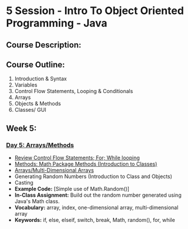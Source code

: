 # 5 Session - Intro To Object Oriented Programming - Java

## Course Description:

## Course Outline:
1. Introduction & Syntax
2. Variables
3. Control Flow Statements, Looping & Conditionals
4. Arrays
5. Objects & Methods
6. Classes/ GUI

## Week 5:


### [Day 5: Arrays/Methods](https://github.com/Jay4stem/IntroToObjectOrientedDesign/blob/master/Week5/ReadMe/Arrays_Notes.md)
- [Review Control Flow Statements; For; While looping](https://github.com/Jay4stem/IntroToObjectOrientedDesign/blob/master/Week5/ReadMe/Review.md)
- [Methods: Math Package Methods (Introduction to Classes)](https://github.com/Jay4stem/IntroToObjectOrientedDesign/blob/master/Week5/ReadMe/Arrays_Notes.md#methods)
- [Arrays/Multi-Dimensional Arrays](https://github.com/Jay4stem/IntroToObjectOrientedDesign/blob/master/Week5/ReadMe/Arrays_Notes.md#arrays)
- Generating Random Numbers (Introduction to Class and Objects) 
- Casting
- **Example Code:** [Simple use of Math.Random()]
- **In-Class Assignment:** Build out the random number generated using Java's Math class.
- **Vocabulary:** array, index, one-dimensional array, multi-dimensional array
- **Keywords:** if, else, elseif, switch, break, Math, random(), for, while
